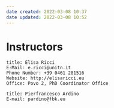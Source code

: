 ```yaml
---
date created: 2022-03-08 10:37
date updated: 2022-03-08 10:52
---
```


# Instructors

```ad-note
title: Elisa Ricci
E-Mail: e.ricci@unitn.it
Phone Number: +39 0461 281516
Website: http://elisaricci.eu
Office: Povo 2, PhD Coordinator Office
```

```ad-note
title: Pierfrancesco Ardino
E-mail: pardino@fbk.eu
```
